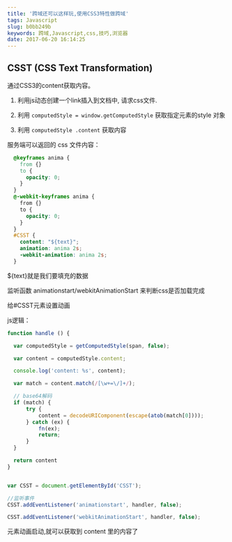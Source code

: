 ```yaml
---
title: '跨域还可以这样玩,使用CSS3特性做跨域'
tags: Javascript
slug: b0bb249b
keywords: 跨域,Javascript,css,技巧,浏览器
date: 2017-06-20 16:14:25
---
```

## CSST (CSS Text Transformation)


通过CSS3的content获取内容。

1. 利用js动态创建一个link插入到文档中, 请求css文件.

2. 利用 `computedStyle = window.getComputedStyle` 获取指定元素的style 对象

3. 利用 `computedStyle .content` 获取内容



服务端可以返回的 css 文件内容：

```css
  @keyframes anima {
    from {}
    to {
      opacity: 0;
    }
  }
  @-webkit-keyframes anima {
    from {}
    to {
      opacity: 0;
    }
  }
  #CSST {
    content: "${text}";
    animation: anima 2s;
    -webkit-animation: anima 2s;
  }
  ```
${text}就是我们要填充的数据

监听函数 animationstart/webkitAnimationStart 来判断css是否加载完成

给#CSST元素设置动画

js逻辑：

```javascript
function handle () {

  var computedStyle = getComputedStyle(span, false);

  var content = computedStyle.content;

  console.log('content: %s', content);

  var match = content.match(/[\w+=\/]+/);

  // base64解码
  if (match) {
      try {
          content = decodeURIComponent(escape(atob(match[0])));
      } catch (ex) {
          fn(ex);
          return;
      }
  }

  return content
}


var CSST = document.getElementById('CSST');

//监听事件
CSST.addEventListener('animationstart', handler, false);

CSST.addEventListener('webkitAnimationStart', handler, false);
```
元素动画启动,就可以获取到 content 里的内容了

